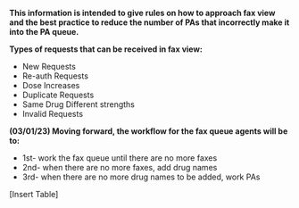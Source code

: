 **This information is intended to give rules on how to approach fax view and the best practice to reduce the number of PAs that incorrectly make it into the PA queue.**

**Types of requests that can be received in fax view:** 
- New Requests 
- Re-auth Requests 
- Dose Increases 
- Duplicate Requests 
- Same Drug Different strengths 
- Invalid Requests 

**(03/01/23) Moving forward, the workflow for the fax queue agents will be to:**  
- 1st- work the fax queue until there are no more faxes 
- 2nd- when there are no more faxes, add drug names 
- 3rd- when there are no more drug names to be added, work PAs 

[Insert Table]
